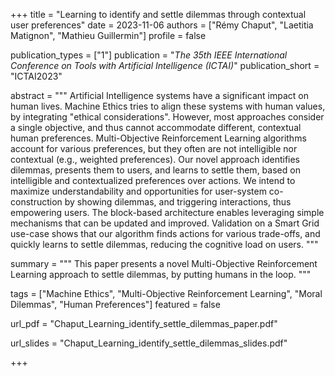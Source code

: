 +++
title = "Learning to identify and settle dilemmas through contextual user preferences"
date = 2023-11-06
authors = ["Rémy Chaput", "Laetitia Matignon", "Mathieu Guillermin"]
profile = false

publication_types = ["1"]
publication = "*The 35th IEEE International Conference on Tools with Artificial Intelligence (ICTAI)*"
publication_short = "ICTAI2023"

abstract = """
Artificial Intelligence systems have a significant impact on human lives.
Machine Ethics tries to align these systems with human values, by integrating
"ethical considerations". However, most approaches consider a single objective,
and thus cannot accommodate different, contextual human preferences.
Multi-Objective Reinforcement Learning algorithms account for various preferences,
but they often are not intelligible nor contextual (e.g., weighted preferences).
Our novel approach identifies dilemmas, presents them to users, and learns to
settle them, based on intelligible and contextualized preferences over actions.
We intend to maximize understandability and opportunities for user-system
co-construction by showing dilemmas, and triggering interactions, thus empowering
users. The block-based architecture enables leveraging simple mechanisms that
can be updated and improved. Validation on a Smart Grid use-case shows that our
algorithm finds actions for various trade-offs, and quickly learns to settle
dilemmas, reducing the cognitive load on users.
"""

summary = """
This paper presents a novel Multi-Objective Reinforcement Learning approach to
settle dilemmas, by putting humans in the loop.
"""

tags = ["Machine Ethics", "Multi-Objective Reinforcement Learning", "Moral Dilemmas",
"Human Preferences"]
featured = false

url_pdf = "Chaput_Learning_identify_settle_dilemmas_paper.pdf"

url_slides = "Chaput_Learning_identify_settle_dilemmas_slides.pdf"

+++
